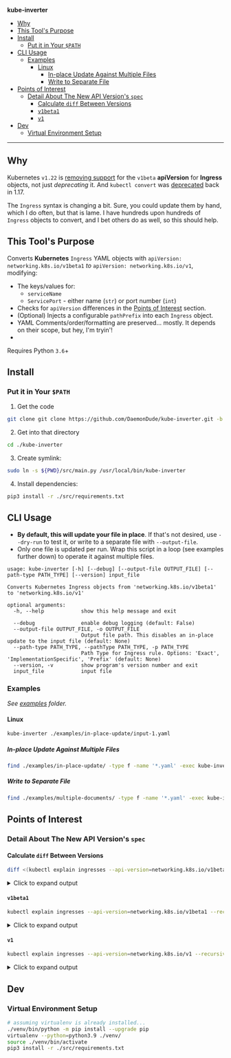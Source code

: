 **kube-inverter**

- [Why](#why)
- [This Tool's Purpose](#this-tools-purpose)
- [Install](#install)
  - [Put it in Your `$PATH`](#put-it-in-your-path)
- [CLI Usage](#cli-usage)
  - [Examples](#examples)
    - [Linux](#linux)
      - [In-place Update Against Multiple Files](#in-place-update-against-multiple-files)
      - [Write to Separate File](#write-to-separate-file)
- [Points of Interest](#points-of-interest)
  - [Detail About The New API Version's `spec`](#detail-about-the-new-api-versions-spec)
    - [Calculate `diff` Between Versions](#calculate-diff-between-versions)
    - [`v1beta1`](#v1beta1)
    - [`v1`](#v1)
- [Dev](#dev)
  - [Virtual Environment Setup](#virtual-environment-setup)

---

## Why

Kubernetes `v1.22` is [removing support](https://kubernetes.io/docs/reference/using-api/deprecation-guide/#ingress-v122) for the `v1beta` **apiVersion** for **Ingress** objects, not just _deprecating_ it. And `kubectl convert` was [deprecated](https://github.com/kubernetes/kubectl/issues/725#convert-as-a-plugin) back in 1.17.

The `Ingress` syntax is changing a bit. Sure, you could update them by hand, which I do often, but that is lame. I have hundreds upon hundreds of `Ingress` objects to convert, and I bet others do as well, so this should help.

## This Tool's Purpose

Converts **Kubernetes** `Ingress` YAML objects with `apiVersion: networking.k8s.io/v1beta1` _to_ `apiVersion: networking.k8s.io/v1`, modifying:

- The keys/values for:
  - `serviceName`
  - `ServicePort` - either name (`str`) or port number (`int`)
- Checks for `apiVersion` differences in the [Points of Interest](#points-of-interest) section.
- (Optional) Injects a configurable `pathPrefix` into each `Ingress` object.
- YAML Comments/order/formatting are preserved... mostly. It depends on their scope, but hey, I'm tryin'!
-

Requires Python `3.6`+

## Install

### Put it in Your `$PATH`

1. Get the code
```bash
git clone git clone https://github.com/DaemonDude/kube-inverter.git -b v0.1.0
```
2. Get into that directory
```bash
cd ./kube-inverter
```
3. Create symlink:
```bash
sudo ln -s ${PWD}/src/main.py /usr/local/bin/kube-inverter
```
4. Install dependencies:
```bash
pip3 install -r ./src/requirements.txt
```

## CLI Usage

- **By default, this will update your file in place**. If that's not desired, use `--dry-run` to test it, or write to a separate file with `--output-file`.
- Only one file is updated per run. Wrap this script in a loop (see examples further down) to operate it against multiple files.

```
usage: kube-inverter [-h] [--debug] [--output-file OUTPUT_FILE] [--path-type PATH_TYPE] [--version] input_file

Converts Kubernetes Ingress objects from 'networking.k8s.io/v1beta1' to 'networking.k8s.io/v1'

optional arguments:
  -h, --help            show this help message and exit

  --debug               enable debug logging (default: False)
  --output-file OUTPUT_FILE, -o OUTPUT_FILE
                        Output file path. This disables an in-place update to the input file (default: None)
  --path-type PATH_TYPE, --pathType PATH_TYPE, -p PATH_TYPE
                        Path Type for Ingress rule. Options: 'Exact', 'ImplementationSpecific', 'Prefix' (default: None)
  --version, -v         show program's version number and exit
  input_file            input file
```

### Examples

_See [examples](examples/) folder._

#### Linux

```bash
kube-inverter ./examples/in-place-update/input-1.yaml
```

##### In-place Update Against Multiple Files

```bash
find ./examples/in-place-update/ -type f -name '*.yaml' -exec kube-inverter '{}' \;
```

##### Write to Separate File

```bash
find ./examples/multiple-documents/ -type f -name '*.yaml' -exec kube-inverter '{}' -o '{}'-out \;
```

## Points of Interest

### Detail About The New API Version's `spec`

#### Calculate `diff` Between Versions

```bash
diff <(kubectl explain ingresses --api-version=networking.k8s.io/v1beta1 --recursive) <(kubectl explain ingresses --api-version=networking.k8s.io/v1 --recursive)
```

<details>
<summary>Click to expand output</summary>


```diff
2c2
< VERSION:  networking.k8s.io/v1beta1
---
> VERSION:  networking.k8s.io/v1
43c43
<       backend <Object>
---
>       defaultBackend  <Object>
48,49c48,52
<          serviceName  <string>
<          servicePort  <string>
---
>          service      <Object>
>             name      <string>
>             port      <Object>
>                name   <string>
>                number <integer>
60,61c63,67
<                   serviceName <string>
<                   servicePort <string>
---
>                   service     <Object>
>                      name     <string>
>                      port     <Object>
>                         name  <string>
>                         number        <integer>
```

</details>

#### `v1beta1`

```bash
kubectl explain ingresses --api-version=networking.k8s.io/v1beta1 --recursive
```

<details>
<summary>Click to expand output</summary>

```
KIND:     Ingress
VERSION:  networking.k8s.io/v1beta1

DESCRIPTION:
     Ingress is a collection of rules that allow inbound connections to reach
     the endpoints defined by a backend. An Ingress can be configured to give
     services externally-reachable urls, load balance traffic, terminate SSL,
     offer name based virtual hosting etc.

FIELDS:
   apiVersion   <string>
   kind <string>
   metadata     <Object>
      annotations       <map[string]string>
      clusterName       <string>
      creationTimestamp <string>
      deletionGracePeriodSeconds        <integer>
      deletionTimestamp <string>
      finalizers        <[]string>
      generateName      <string>
      generation        <integer>
      labels    <map[string]string>
      managedFields     <[]Object>
         apiVersion     <string>
         fieldsType     <string>
         fieldsV1       <map[string]>
         manager        <string>
         operation      <string>
         time   <string>
      name      <string>
      namespace <string>
      ownerReferences   <[]Object>
         apiVersion     <string>
         blockOwnerDeletion     <boolean>
         controller     <boolean>
         kind   <string>
         name   <string>
         uid    <string>
      resourceVersion   <string>
      selfLink  <string>
      uid       <string>
   spec <Object>
      backend   <Object>
         resource       <Object>
            apiGroup    <string>
            kind        <string>
            name        <string>
         serviceName    <string>
         servicePort    <string>
      ingressClassName  <string>
      rules     <[]Object>
         host   <string>
         http   <Object>
            paths       <[]Object>
               backend  <Object>
                  resource      <Object>
                     apiGroup   <string>
                     kind       <string>
                     name       <string>
                  serviceName   <string>
                  servicePort   <string>
               path     <string>
               pathType <string>
      tls       <[]Object>
         hosts  <[]string>
         secretName     <string>
   status       <Object>
      loadBalancer      <Object>
         ingress        <[]Object>
            hostname    <string>
            ip  <string>
            ports       <[]Object>
               error    <string>
               port     <integer>
               protocol <string>
```

</details>

#### `v1`

```bash
kubectl explain ingresses --api-version=networking.k8s.io/v1 --recursive
```

<details>
<summary>Click to expand output</summary>

```
KIND:     Ingress
VERSION:  networking.k8s.io/v1

DESCRIPTION:
     Ingress is a collection of rules that allow inbound connections to reach
     the endpoints defined by a backend. An Ingress can be configured to give
     services externally-reachable urls, load balance traffic, terminate SSL,
     offer name based virtual hosting etc.

FIELDS:
   apiVersion   <string>
   kind <string>
   metadata     <Object>
      annotations       <map[string]string>
      clusterName       <string>
      creationTimestamp <string>
      deletionGracePeriodSeconds        <integer>
      deletionTimestamp <string>
      finalizers        <[]string>
      generateName      <string>
      generation        <integer>
      labels    <map[string]string>
      managedFields     <[]Object>
         apiVersion     <string>
         fieldsType     <string>
         fieldsV1       <map[string]>
         manager        <string>
         operation      <string>
         time   <string>
      name      <string>
      namespace <string>
      ownerReferences   <[]Object>
         apiVersion     <string>
         blockOwnerDeletion     <boolean>
         controller     <boolean>
         kind   <string>
         name   <string>
         uid    <string>
      resourceVersion   <string>
      selfLink  <string>
      uid       <string>
   spec <Object>
      defaultBackend    <Object>
         resource       <Object>
            apiGroup    <string>
            kind        <string>
            name        <string>
         service        <Object>
            name        <string>
            port        <Object>
               name     <string>
               number   <integer>
      ingressClassName  <string>
      rules     <[]Object>
         host   <string>
         http   <Object>
            paths       <[]Object>
               backend  <Object>
                  resource      <Object>
                     apiGroup   <string>
                     kind       <string>
                     name       <string>
                  service       <Object>
                     name       <string>
                     port       <Object>
                        name    <string>
                        number  <integer>
               path     <string>
               pathType <string>
      tls       <[]Object>
         hosts  <[]string>
         secretName     <string>
   status       <Object>
      loadBalancer      <Object>
         ingress        <[]Object>
            hostname    <string>
            ip  <string>
            ports       <[]Object>
               error    <string>
               port     <integer>
               protocol <string>
```

</details>

## Dev

### Virtual Environment Setup

```bash
# assuming virtualenv is already installed...
./venv/bin/python -m pip install --upgrade pip
virtualenv --python=python3.9 ./venv/
source ./venv/bin/activate
pip3 install -r ./src/requirements.txt
```
